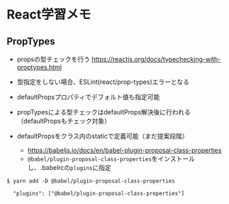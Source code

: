 # React学習メモ

## PropTypes
* propsの型チェックを行う
  https://reactjs.org/docs/typechecking-with-proptypes.html

* 型指定をしない場合、ESLint(react/prop-types)エラーとなる

* defaultPropsプロパティでデフォルト値も指定可能
* propTypesによる型チェックはdefaultProps解決後に行われる（defaultPropsもチェック対象）
* defaultPropsをクラス内のstaticで定義可能（まだ提案段階）
  * https://babeljs.io/docs/en/babel-plugin-proposal-class-properties
  * `@babel/plugin-proposal-class-properties`をインストールし、.babelrcの`plugins`に指定

```
$ yarn add -D @babel/plugin-proposal-class-properties
```
```.babelrc
  "plugins": ["@babel/plugin-proposal-class-properties"]
```
